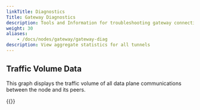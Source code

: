 ```yaml
---
linkTitle: Diagnostics
Title: Gateway Diagnostics
description: Tools and Information for troubleshooting gateway connectivity issues 
weight: 30
aliases: 
    - /docs/nodes/gateway/gateway-diag
description: View aggregate statistics for all tunnels
---
```


## Traffic Volume Data
This graph displays the traffic volume of all data plane communications between the node and its peers. 

{{<tgimg src="gateway-diags.png" width="80%" caption="Gateway Diagnostics Page">}}

